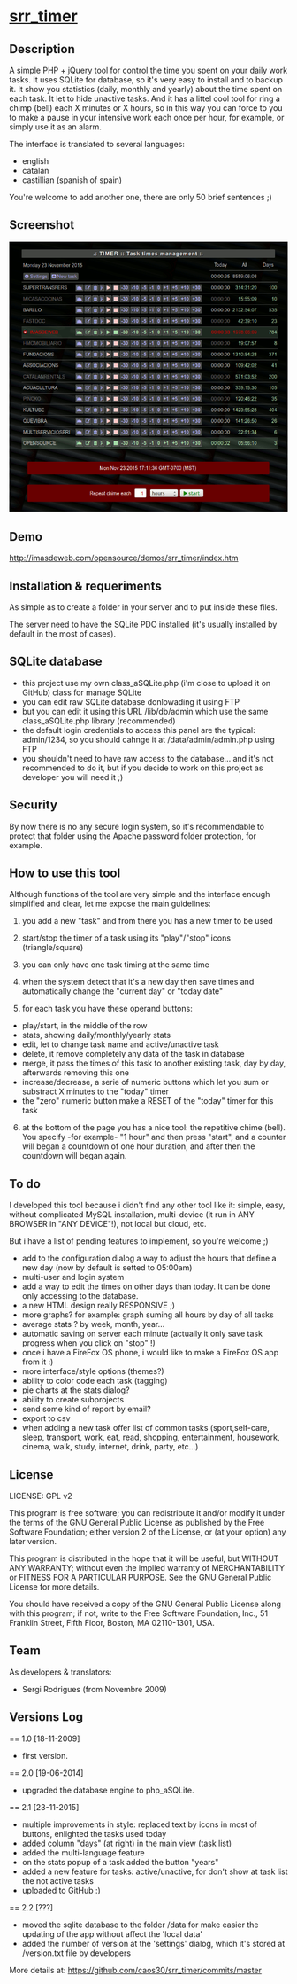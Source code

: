 # [srr_timer](https://github.com/caos30/srr_timer)

## Description

A simple PHP + jQuery tool for control the time you spent on your daily work tasks. It uses SQLite for database, so it's very easy to install and to backup it. 
It show you statistics (daily, monthly and yearly) about the time spent on each task. It let to hide unactive tasks. And it has a littel cool tool for ring a chimp (bell) each X minutes or X hours, 
so in this way you can force to you to make a pause in your intensive work each once per hour, for example, or simply use it as an alarm.

The interface is translated to several languages: 

 - english
 - catalan 
 - castillian (spanish of spain)

You're welcome to add another one, there are only 50 brief sentences ;)

## Screenshot

![screenshot](/screenshot.png?raw=true "Main panel")

## Demo

http://imasdeweb.com/opensource/demos/srr_timer/index.htm

## Installation & requeriments

As simple as to create a folder in your server and to put inside these files.

The server need to have the SQLite PDO installed (it's usually installed by default in the most of cases).

## SQLite database

- this project use my own class_aSQLite.php (i'm close to upload it on GitHub) class for manage SQLite
- you can edit raw SQLite database donlowading it using FTP
- but you can edit it using this URL /lib/db/admin which use the same class_aSQLite.php library (recommended)
- the default login credentials to access this panel are the typical: admin/1234, so you should cahnge it at /data/admin/admin.php using FTP
- you shouldn't need to have raw access to the database... and it's not recommended to do it, but if you decide to work on this project as developer you will need it ;)

## Security

By now there is no any secure login system, so it's recommendable to protect that folder using the Apache password folder protection, for example.

## How to use this tool

Although functions of the tool are very simple and the interface enough simplified and clear, let me expose the main guidelines:

1. you add a new "task" and from there you has a new timer to be used

2. start/stop the timer of a task using its "play"/"stop" icons (triangle/square)

3. you can only have one task timing at the same time

4. when the system detect that it's a new day then save times and automatically change the "current day" or "today date"

5. for each task you have these operand buttons:

- play/start, in the middle of the row
- stats, showing daily/monthly/yearly stats
- edit, let to change task name and active/unactive task
- delete, it remove completely any data of the task in database
- merge, it pass the times of this task to another existing task, day by day, afterwards removing this one
- increase/decrease, a serie of numeric buttons which let you sum or substract X minutes to the "today" timer
- the "zero" numeric button make a RESET of the "today" timer for this task

6. at the bottom of the page you has a nice tool: the repetitive chime (bell). You specify -for example- "1 hour" and then press "start", and a counter will began a countdown of one hour duration, and after then the countdown will began again.

## To do

I developed this tool because i didn't find any other tool like it: simple, easy, without complicated MySQL installation, multi-device (it run in ANY BROWSER in "ANY DEVICE"!), not local but cloud, etc.

But i have a list of pending features to implement, so you're welcome ;)

- add to the configuration dialog a way to adjust the hours that define a new day (now by default is setted to 05:00am)
- multi-user and login system
- add a way to edit the times on other days than today. It can be done only accessing to the database.
- a new HTML design really RESPONSIVE ;)
- more graphs? for example: graph suming all hours by day of all tasks
- average stats ? by week, month, year...
- automatic saving on server each minute (actually it only save task progress when you click on "stop" !)
- once i have a FireFox OS phone, i would like to make a FireFox OS app from it :)
- more interface/style options (themes?)
- ability to color code each task (tagging)
- pie charts at the stats dialog? 
- ability to create subprojects
- send some kind of report by email?
- export to csv 
- when adding a new task offer list of common tasks (sport,self-care, sleep, transport, work, eat, read, shopping, entertainment, housework, cinema, walk, study, internet, drink, party, etc...)


## License

LICENSE: GPL v2

This program is free software; you can redistribute it and/or
modify it under the terms of the GNU General Public License
as published by the Free Software Foundation; either version 2
of the License, or (at your option) any later version.

This program is distributed in the hope that it will be useful,
but WITHOUT ANY WARRANTY; without even the implied warranty of
MERCHANTABILITY or FITNESS FOR A PARTICULAR PURPOSE. See the
GNU General Public License for more details.

You should have received a copy of the GNU General Public License
along with this program; if not, write to the Free Software
Foundation, Inc., 51 Franklin Street, Fifth Floor, Boston, MA 02110-1301, USA.

## Team

As developers & translators: 

 - Sergi Rodrigues (from Novembre 2009)

## Versions Log

== 1.0 [18-11-2009]

 - first version.

== 2.0 [19-06-2014]

 - upgraded the database engine to php_aSQLite.

== 2.1 [23-11-2015]

 - multiple improvements in style: replaced text by icons in most of buttons, enlighted the tasks used today
 - added column "days" (at right) in the main view (task list)
 - added the multi-language feature
 - on the stats popup of a task added the button "years"
 - added a new feature for tasks: active/unactive, for don't show at task list the not active tasks
 - uploaded to GitHub :)

== 2.2 [???]

 - moved the sqlite database to the folder /data for make easier the updating of the app without affect the 'local data'
 - added the number of version at the 'settings' dialog, which it's stored at /version.txt file by developers

More details at: https://github.com/caos30/srr_timer/commits/master

